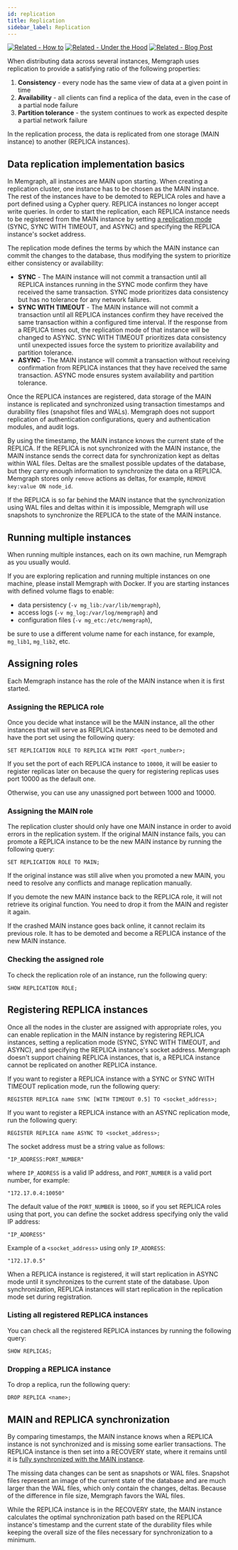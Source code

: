 ```yaml
---
id: replication
title: Replication
sidebar_label: Replication
---
```


[![Related - How
to](https://img.shields.io/static/v1?label=Related&message=How-to&color=blue&style=for-the-badge)](/how-to-guides/replication.md)
[![Related - Under the
Hood](https://img.shields.io/static/v1?label=Related&message=Under%20the%20hood&color=orange&style=for-the-badge)](/under-the-hood/replication.md)
[![Related - Blog
Post](https://img.shields.io/static/v1?label=Related&message=Blog%20post&color=9C59DB&style=for-the-badge)](https://memgraph.com/blog/implementing-data-replication)

When distributing data across several instances, Memgraph uses replication to
provide a satisfying ratio of the following properties:

1.  **Consistency** - every node has the same view of data at a given point in
    time
2.  **Availability** - all clients can find a replica of the data, even in the
    case of a partial node failure
3.  **Partition tolerance** - the system continues to work as expected despite a
    partial network failure

In the replication process, the data is replicated from one storage (MAIN
instance) to another (REPLICA instances).

## Data replication implementation basics

In Memgraph, all instances are MAIN upon starting. When creating a replication
cluster, one instance has to be chosen as the MAIN instance. The rest of the
instances have to be demoted to REPLICA roles and have a port defined using a
Cypher query. REPLICA instances no longer accept write queries. In order to
start the replication, each REPLICA instance needs to be registered from the
MAIN instance by setting [a replication
mode](/under-the-hood/replication.md#replication-modes) (SYNC, SYNC WITH TIMEOUT,
and ASYNC) and specifying the REPLICA instance's socket address.

The replication mode defines the terms by which the MAIN instance can commit the
changes to the database, thus modifying the system to prioritize either
consistency or availability:

- **SYNC** - The MAIN instance will not commit a transaction until all REPLICA
  instances running in the SYNC mode confirm they have received the same
  transaction. SYNC mode prioritizes data consistency but has no tolerance for
  any network failures.
- **SYNC WITH TIMEOUT** - The MAIN instance will not commit a transaction until
  all REPLICA instances confirm they have received the same transaction within a
  configured time interval. If the response from a REPLICA times out, the
  replication mode of that instance will be changed to ASYNC. SYNC WITH TIMEOUT
  prioritizes data consistency until unexpected issues force the system to
  prioritize availability and partition tolerance.
- **ASYNC** - The MAIN instance will commit a transaction without receiving
  confirmation from REPLICA instances that they have received the same
  transaction. ASYNC mode ensures system availability and partition tolerance.

Once the REPLICA instances are registered, data storage of the MAIN instance is
replicated and synchronized using transaction timestamps and durability files
(snapshot files and WALs). Memgraph does not support replication of
authentication configurations, query and authentication modules, and audit logs.

By using the timestamp, the MAIN instance knows the current state of the
REPLICA. If the REPLICA is not synchronized with the MAIN instance, the MAIN
instance sends the correct data for synchronization kept as deltas within WAL
files. Deltas are the smallest possible updates of the database, but they carry
enough information to synchronize the data on a REPLICA. Memgraph stores only
`remove` actions as deltas, for example, `REMOVE key:value ON node_id`.

If the REPLICA is so far behind the MAIN instance that the synchronization using
WAL files and deltas within it is impossible, Memgraph will use snapshots to
synchronize the REPLICA to the state of the MAIN instance.

## Running multiple instances

When running multiple instances, each on its own machine, run Memgraph as you
usually would.

If you are exploring replication and running multiple instances on one machine,
please install Memgraph with Docker. If you are starting instances with defined
volume flags to enable:
- data persistency (`-v mg_lib:/var/lib/memgraph`), 
- access logs (`-v mg_log:/var/log/memgraph`) and 
- configuration files (`-v mg_etc:/etc/memgraph`),

be sure to use a different volume name for each instance, for example,
`mg_lib1`, `mg_lib2`, etc.

## Assigning roles

Each Memgraph instance has the role of the MAIN instance when it is first
started.

### Assigning the REPLICA role

Once you decide what instance will be the MAIN instance, all the other instances
that will serve as REPLICA instances need to be demoted and have the port set
using the following query:

```plaintext
SET REPLICATION ROLE TO REPLICA WITH PORT <port_number>;
```

If you set the port of each REPLICA instance to `10000`, it will be easier to
register replicas later on because the query for registering replicas uses port
10000 as the default one.

Otherwise, you can use any unassigned port between 1000 and 10000.

### Assigning the MAIN role

The replication cluster should only have one MAIN instance in order to avoid
errors in the replication system. If the original MAIN instance fails, you can
promote a REPLICA instance to be the new MAIN instance by running the following
query:

```plaintext
SET REPLICATION ROLE TO MAIN;
```

If the original instance was still alive when you promoted a new MAIN, you need
to resolve any conflicts and manage replication manually.

If you demote the new MAIN instance back to the REPLICA role, it will not
retrieve its original function. You need to drop it from the MAIN and register
it again.

If the crashed MAIN instance goes back online, it cannot reclaim its previous
role. It has to be demoted and become a REPLICA instance of the new MAIN
instance.

### Checking the assigned role

To check the replication role of an instance, run the following query:

```plaintext
SHOW REPLICATION ROLE;
```

## Registering REPLICA instances

Once all the nodes in the cluster are assigned with appropriate roles, you can
enable replication in the MAIN instance by registering REPLICA instances,
setting a replication mode (SYNC, SYNC WITH TIMEOUT, and ASYNC), and specifying
the REPLICA instance's socket address. Memgraph doesn't support chaining REPLICA
instances, that is, a REPLICA instance cannot be replicated on another REPLICA
instance.

If you want to register a REPLICA instance with a SYNC or SYNC WITH TIMEOUT
replication mode, run the following query:

```plaintext
REGISTER REPLICA name SYNC [WITH TIMEOUT 0.5] TO <socket_address>;
```

If you want to register a REPLICA instance with an ASYNC replication mode, run
the following query:

```plaintext
REGISTER REPLICA name ASYNC TO <socket_address>;
```

The socket address must be a string value as follows:

```plaintext
"IP_ADDRESS:PORT_NUMBER"
```

where `IP_ADDRESS` is a valid IP address, and `PORT_NUMBER` is a valid port
number, for example:

```plaintext
"172.17.0.4:10050"
```

The default value of the `PORT_NUMBER` is `10000`, so if you set REPLICA roles
using that port, you can define the socket address specifying only the valid IP
address:

```plaintext
"IP_ADDRESS"
```

Example of a `<socket_address>` using only `IP_ADDRESS`:

```plaintext
"172.17.0.5"
```

When a REPLICA instance is registered, it will start replication in ASYNC mode
until it synchronizes to the current state of the database. Upon
synchronization, REPLICA instances will start replication in the replication
mode set during registration.

### Listing all registered REPLICA instances

You can check all the registered REPLICA instances by running the following
query:

```plaintext
SHOW REPLICAS;
```

### Dropping a REPLICA instance

To drop a replica, run the following query:

```plaintext
DROP REPLICA <name>;
```

## MAIN and REPLICA synchronization

By comparing timestamps, the MAIN instance knows when a REPLICA instance is not
synchronized and is missing some earlier transactions. The REPLICA instance is
then set into a RECOVERY state, where it remains until it is [fully synchronized
with the MAIN instance](/under-the-hood/replication.md#synchronizing-instances).

The missing data changes can be sent as snapshots or WAL files. Snapshot files
represent an image of the current state of the database and are much larger than
the WAL files, which only contain the changes, deltas. Because of the difference
in file size, Memgraph favors the WAL files.

While the REPLICA instance is in the RECOVERY state, the MAIN instance
calculates the optimal synchronization path based on the REPLICA instance's
timestamp and the current state of the durability files while keeping the
overall size of the files necessary for synchronization to a minimum.
